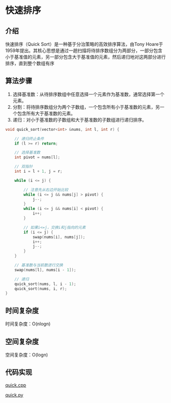 # 快速排序

## 介绍
快速排序（Quick Sort）是一种基于分治策略的高效排序算法，由Tony Hoare于1959年提出。其核心思想是通过一趟扫描将待排序数组分为两部分，一部分包含小于基准值的元素，另一部分包含大于基准值的元素，然后递归地对这两部分进行排序，直到整个数组有序


## 算法步骤
1. 选择基准数：从待排序数组中任意选择一个元素作为基准数，通常选择第一个元素。
2. 分割：将待排序数组分为两个子数组，一个包含所有小于基准数的元素，另一个包含所有大于基准数的元素。
3. 递归：对小于基准数的子数组和大于基准数的子数组进行递归排序。

```cpp
void quick_sort(vector<int> &nums, int l, int r) {

    // 递归终止条件
    if (l >= r) return;

    // 选择基准数
    int pivot = nums[l];

    // 双指针
    int i = l + 1, j = r;

    while (i <= j) {

        // 注意先从右边开始比较
        while (i <= j && nums[j] > pivot) {
            j--;
        }
        while (i <= j && nums[i] < pivot) {
            i++;
        }

        // 如果i<=j，交换i和j指向的元素
        if (i <= j) {
            swap(nums[i], nums[j]);
            i++;
            j--;
        }
    }

    // 基准数与当前数进行交换
    swap(nums[l], nums[i - 1]);

    // 递归
    quick_sort(nums, l, i - 1);
    quick_sort(nums, i, r);
}
```

## 时间复杂度
时间复杂度：O(nlogn)

## 空间复杂度
空间复杂度：O(logn)

## 代码实现
[quick.cpp](./quick_sort.cpp)

[quick.py](./quick_sort.py)
